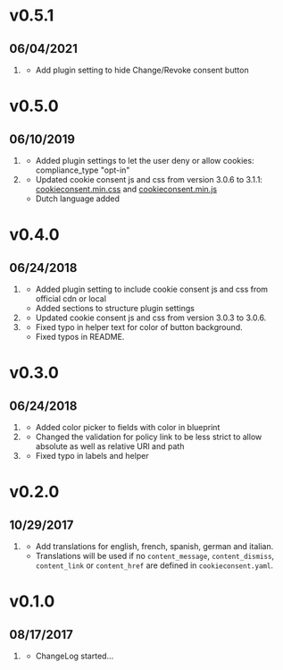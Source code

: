 # v0.5.1
## 06/04/2021

1. [](#Improved)
    * Add plugin setting to hide Change/Revoke consent button

# v0.5.0
##  06/10/2019

1. [](#new)
    * Added plugin settings to let the user deny or allow cookies: compliance_type "opt-in"
2. [](#improved)
    * Updated cookie consent js and css from version 3.0.6 to 3.1.1: [cookieconsent.min.css](https://cdn.jsdelivr.net/npm/cookieconsent@3/build/cookieconsent.min.css) and [cookieconsent.min.js](https://cdn.jsdelivr.net/npm/cookieconsent@3/build/cookieconsent.min.js)
	* Dutch language added

# v0.4.0
##  06/24/2018

1. [](#new)
    * Added plugin setting to include cookie consent js and css from official cdn or local
    * Added sections to structure plugin settings
2. [](#improved)
    * Updated cookie consent js and css from version 3.0.3 to 3.0.6.
3. [](#bugfix)
    * Fixed typo in helper text for color of button background.
    * Fixed typos in README.

# v0.3.0
##  06/24/2018

1. [](#new)
    * Added color picker to fields with color in blueprint
2. [](#improved)
    * Changed the validation for policy link to be less strict to allow absolute as well as relative URl and path
3. [](#bugfix)
    * Fixed typo in labels and helper


# v0.2.0
##  10/29/2017

1. [](#new)
    * Add translations for english, french, spanish, german and italian.
    * Translations will be used if no `content_message`, `content_dismiss`, `content_link` or `content_href` are defined in `cookieconsent.yaml`.

# v0.1.0
##  08/17/2017

1. [](#new)
    * ChangeLog started...
